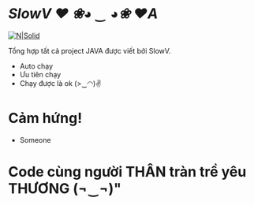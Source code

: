 # ______SlowV ❤___ ❀◕ ‿ ◕❀   ❤A___

[![N|Solid](https://lh3.ggpht.com/-IiRH1nVDQl8/WJaQI_UNUdI/AAAAAAAAHaw/25VllQSgJNkasnHCsGqIGGJbD_ch7A_UgCEw/s1600/trai-tim%2B%25281%2529.jpg)]()

Tổng hợp tất cả project JAVA được viết bởi SlowV.

  - Auto chạy
  - Ưu tiên chạy
  - Chạy được là ok  (>‿◠)✌


# Cảm hứng!

  - Someone



# Code cùng người THÂN tràn trề yêu THƯƠNG (¬‿¬)"
